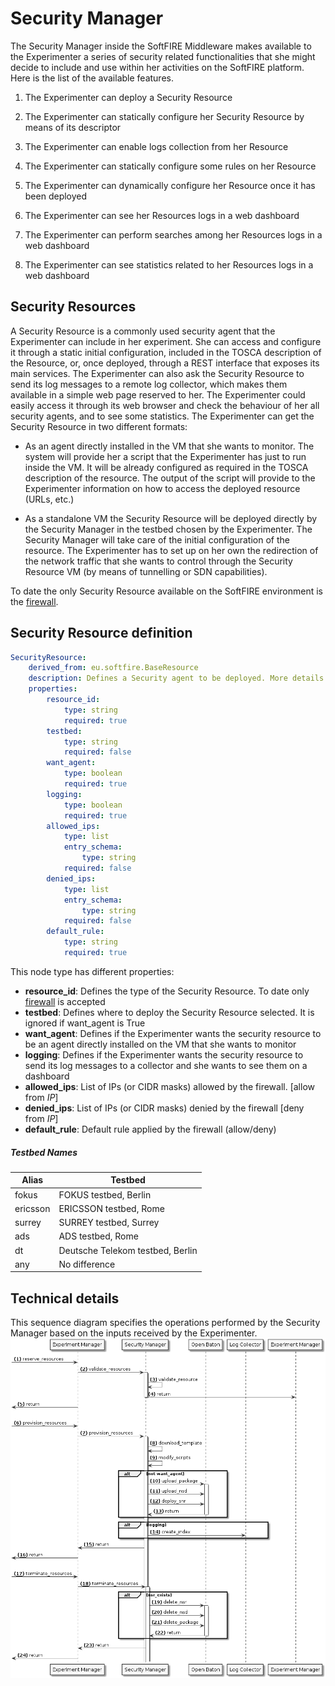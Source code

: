 # Security Manager
The Security Manager inside the SoftFIRE Middleware makes available to the Experimenter a 
series of security related functionalities that she might decide to include and use within her 
activities on the SoftFIRE platform. 
Here is the list of the available features. 
1. The Experimenter can deploy a Security Resource 
2. The Experimenter can statically configure her Security Resource by means of its descriptor

  1. The Experimenter can enable logs collection from her Resource 
  1. The Experimenter can statically configure some rules on her Resource 

3. The Experimenter can dynamically configure her Resource once it has been deployed 
4. The Experimenter can see her Resources logs in a web dashboard 
5. The Experimenter can perform searches among her Resources logs in a web dashboard 
6. The Experimenter can see statistics related to her Resources logs in a web dashboard  

## Security Resources 
A Security Resource is a commonly used security agent that the Experimenter can include in her 
experiment. She can access and configure it through a static initial configuration, included in the 
TOSCA description of the Resource, or, once deployed, through a REST interface that exposes its 
main services. 
The Experimenter can also ask the Security Resource to send its log messages to a remote log 
collector, which makes them available in a simple web page reserved to her. The Experimenter 
could easily access it through its web browser and check the behaviour of her all security agents, 
and to see some statistics. 
The Experimenter can get the Security Resource in two different formats: 

* As an agent directly installed in the VM that she wants to monitor. The system will 
provide her a script that the Experimenter has just to run inside the VM. It will be already 
configured as required in the TOSCA description of the resource. The output of the script 
will provide to the Experimenter information on how to access the deployed resource 
(URLs, etc.) 

* As a standalone VM the Security Resource will be deployed directly by the Security 
Manager in the testbed chosen by the Experimenter. The Security Manager will take 
care of the initial configuration of the resource. 
The Experimenter has to set up on her own the redirection of the network traffic that she wants 
to control through the Security Resource VM (by means of tunnelling or SDN capabilities).  


To date the only Security Resource available on the SoftFIRE environment is the [firewall][firewall].  


## Security Resource definition

```yaml
SecurityResource:
    derived_from: eu.softfire.BaseResource
    description: Defines a Security agent to be deployed. More details on [docu_url]
    properties:
        resource_id:
            type: string
            required: true
        testbed:
            type: string
            required: false
        want_agent:
            type: boolean
            required: true
        logging:
            type: boolean
            required: true
        allowed_ips:
            type: list
            entry_schema:
                type: string
            required: false
        denied_ips:
            type: list
            entry_schema:
                type: string
            required: false
        default_rule:
            type: string
            required: true
```
 
This node type has different properties:

* **resource_id**: Defines the type of the Security Resource. To date only [firewall][firewall] is accepted
* **testbed**: Defines where to deploy the Security Resource selected. It is ignored if want_agent is True
* **want_agent**: Defines if the Experimenter wants the security resource to be an agent directly installed on the VM that she wants to monitor
* **logging**: Defines if the Experimenter wants the security resource to send its log messages to a collector and she wants to see them on a dashboard
* **allowed_ips**: List of IPs (or CIDR  masks) allowed by the firewall. [allow from *IP*]
* **denied_ips**: List of IPs (or CIDR masks) denied by the firewall [deny from *IP*]
* **default_rule**: Default rule applied by the firewall (allow/deny)


##### Testbed Names

| Alias    | Testbed                          |
|----------|----------------------------------|
| fokus    | FOKUS testbed, Berlin            |
| ericsson | ERICSSON testbed, Rome           |
| surrey   | SURREY testbed, Surrey           |
| ads      | ADS testbed, Rome                |
| dt       | Deutsche Telekom testbed, Berlin |
| any      | No difference                    |

## Technical details
This sequence diagram specifies the operations performed by the Security Manager based on the inputs received by the Experimenter.
![Security Manager sequence diagram][sequence]



<!--
 References
-->
 
[node_types]:etc/softfire_node_types.yaml
[firewall]:firewall.md
[docu_url]:http://docs.softfire.eu/security-manager/
[sequence]: img/security-manager.png
